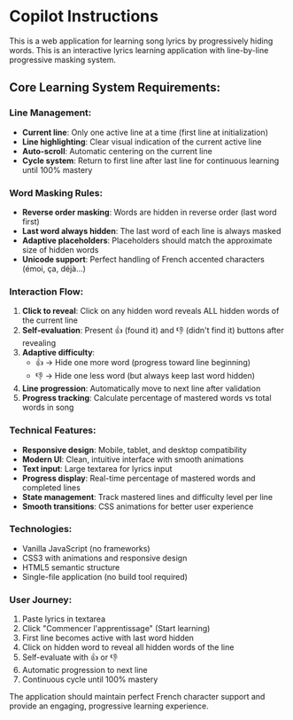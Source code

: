 # Copilot Instructions

<!-- Use this file to provide workspace-specific custom instructions to Copilot. For more details, visit https://code.visualstudio.com/docs/copilot/copilot-customization#_use-a-githubcopilotinstructionsmd-file -->

This is a web application for learning song lyrics by progressively hiding words. This is an interactive lyrics learning application with line-by-line progressive masking system.

## Core Learning System Requirements:

### Line Management:
- **Current line**: Only one active line at a time (first line at initialization)
- **Line highlighting**: Clear visual indication of the current active line
- **Auto-scroll**: Automatic centering on the current line
- **Cycle system**: Return to first line after last line for continuous learning until 100% mastery

### Word Masking Rules:
- **Reverse order masking**: Words are hidden in reverse order (last word first)
- **Last word always hidden**: The last word of each line is always masked
- **Adaptive placeholders**: Placeholders should match the approximate size of hidden words
- **Unicode support**: Perfect handling of French accented characters (émoi, ça, déjà...)

### Interaction Flow:
1. **Click to reveal**: Click on any hidden word reveals ALL hidden words of the current line
2. **Self-evaluation**: Present 👍 (found it) and 👎 (didn't find it) buttons after revealing
3. **Adaptive difficulty**: 
   - 👍 → Hide one more word (progress toward line beginning)
   - 👎 → Hide one less word (but always keep last word hidden)
4. **Line progression**: Automatically move to next line after validation
5. **Progress tracking**: Calculate percentage of mastered words vs total words in song

### Technical Features:
- **Responsive design**: Mobile, tablet, and desktop compatibility
- **Modern UI**: Clean, intuitive interface with smooth animations
- **Text input**: Large textarea for lyrics input
- **Progress display**: Real-time percentage of mastered words and completed lines
- **State management**: Track mastered lines and difficulty level per line
- **Smooth transitions**: CSS animations for better user experience

### Technologies:
- Vanilla JavaScript (no frameworks)
- CSS3 with animations and responsive design
- HTML5 semantic structure
- Single-file application (no build tool required)

### User Journey:
1. Paste lyrics in textarea
2. Click "Commencer l'apprentissage" (Start learning)
3. First line becomes active with last word hidden
4. Click on hidden word to reveal all hidden words of the line
5. Self-evaluate with 👍 or 👎
6. Automatic progression to next line
7. Continuous cycle until 100% mastery

The application should maintain perfect French character support and provide an engaging, progressive learning experience.
